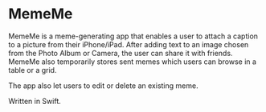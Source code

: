 # MemeMe

MemeMe is a meme-generating app that enables a user to attach a caption to a picture from their iPhone/iPad. After adding text to an image chosen from the Photo Album or Camera, the user can share it with friends. 
MemeMe also temporarily stores sent memes which users can browse in a table or a grid.

The app also let users to edit or delete an existing meme.

Written in Swift.

